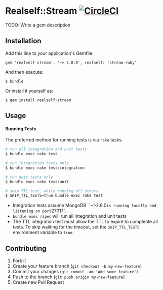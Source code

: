 # Realself::Stream [![CircleCI](https://circleci.com/gh/RealSelf/stream-ruby.svg?style=shield&circle-token=12e8289117eb5dd18737d252efce759a6a8d1afb)](https://circleci.com/gh/RealSelf/stream-ruby/tree/master)

TODO: Write a gem description

## Installation

Add this line to your application's Gemfile:

    gem 'realself-stream', '~> 2.0.0', realself: 'stream-ruby'

And then execute:

    $ bundle

Or install it yourself as:

    $ gem install realself-stream

## Usage

#### Running Tests
The preferred method for running tests is via `rake` tasks.

```bash
# run all integration and unit tests
$ bundle exec rake test

# run integration tests only
$ bundle exec rake test:integration

# run unit tests only
$ bundle exec rake test:unit

# skip TTL test, while running all others
$ SKIP_TTL_TESTS=true bundle exec rake test
```

* Integration tests assume MongoDB ``~>2.6.0` is running locally and listening on port `27017`.  
* `bundle exec rspec` will run all integration and unit tests
* The TTL integration test must allow the TTL to expire to compleate all tests.  To skip waiiting for the timeout, set the `SKIP_TTL_TESTS` environment variable to `true`.


## Contributing

1. Fork it
2. Create your feature branch (`git checkout -b my-new-feature`)
3. Commit your changes (`git commit -am 'Add some feature'`)
4. Push to the branch (`git push origin my-new-feature`)
5. Create new Pull Request
